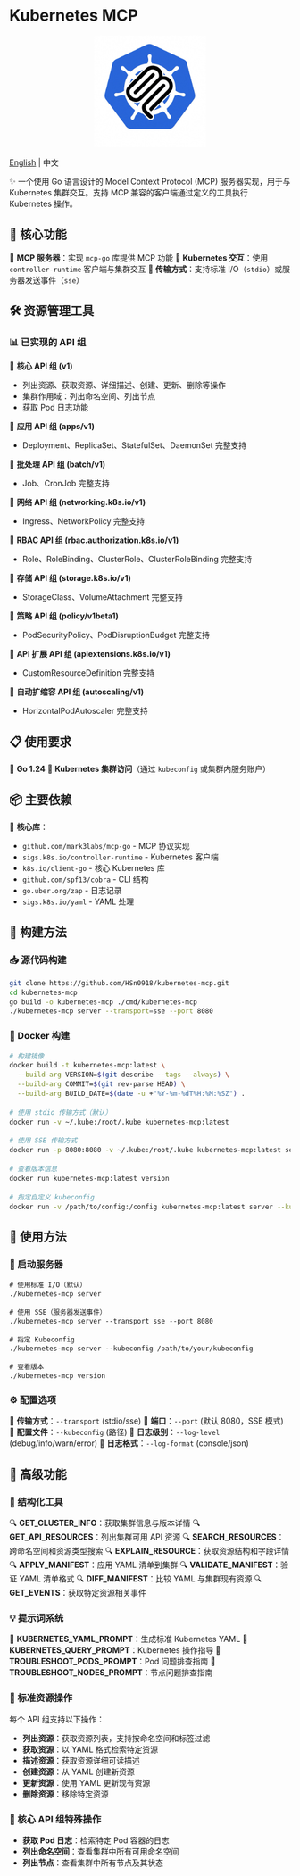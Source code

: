 # Kubernetes MCP

<div align="center">
  <img src="logo.png" alt="Kubernetes MCP Logo" width="200">
</div>

[English](README.md) | 中文

✨ 一个使用 Go 语言设计的 Model Context Protocol (MCP) 服务器实现，用于与 Kubernetes 集群交互。支持 MCP 兼容的客户端通过定义的工具执行 Kubernetes 操作。

## 📌 核心功能

🔹 **MCP 服务器**：实现 `mcp-go` 库提供 MCP 功能
🔹 **Kubernetes 交互**：使用 `controller-runtime` 客户端与集群交互
🔹 **传输方式**：支持标准 I/O（`stdio`）或服务器发送事件（`sse`）

## 🛠️ 资源管理工具

### 📊 已实现的 API 组

🔸 **核心 API 组 (v1)**
- 列出资源、获取资源、详细描述、创建、更新、删除等操作
- 集群作用域：列出命名空间、列出节点
- 获取 Pod 日志功能

🔸 **应用 API 组 (apps/v1)**
- Deployment、ReplicaSet、StatefulSet、DaemonSet 完整支持

🔸 **批处理 API 组 (batch/v1)**
- Job、CronJob 完整支持

🔸 **网络 API 组 (networking.k8s.io/v1)**
- Ingress、NetworkPolicy 完整支持

🔸 **RBAC API 组 (rbac.authorization.k8s.io/v1)**
- Role、RoleBinding、ClusterRole、ClusterRoleBinding 完整支持

🔸 **存储 API 组 (storage.k8s.io/v1)**
- StorageClass、VolumeAttachment 完整支持

🔸 **策略 API 组 (policy/v1beta1)**
- PodSecurityPolicy、PodDisruptionBudget 完整支持

🔸 **API 扩展 API 组 (apiextensions.k8s.io/v1)**
- CustomResourceDefinition 完整支持

🔸 **自动扩缩容 API 组 (autoscaling/v1)**
- HorizontalPodAutoscaler 完整支持

## 📋 使用要求

📌 **Go 1.24**
📌 **Kubernetes 集群访问**（通过 `kubeconfig` 或集群内服务账户）

## 📦 主要依赖

🧩 **核心库**：
- `github.com/mark3labs/mcp-go` - MCP 协议实现
- `sigs.k8s.io/controller-runtime` - Kubernetes 客户端
- `k8s.io/client-go` - 核心 Kubernetes 库
- `github.com/spf13/cobra` - CLI 结构
- `go.uber.org/zap` - 日志记录
- `sigs.k8s.io/yaml` - YAML 处理

## 🔨 构建方法

### 📥 源代码构建

```bash
git clone https://github.com/HSn0918/kubernetes-mcp.git
cd kubernetes-mcp
go build -o kubernetes-mcp ./cmd/kubernetes-mcp
./kubernetes-mcp server --transport=sse --port 8080
```

### 🐳 Docker 构建

```bash
# 构建镜像
docker build -t kubernetes-mcp:latest \
  --build-arg VERSION=$(git describe --tags --always) \
  --build-arg COMMIT=$(git rev-parse HEAD) \
  --build-arg BUILD_DATE=$(date -u +"%Y-%m-%dT%H:%M:%SZ") .

# 使用 stdio 传输方式（默认）
docker run -v ~/.kube:/root/.kube kubernetes-mcp:latest

# 使用 SSE 传输方式
docker run -p 8080:8080 -v ~/.kube:/root/.kube kubernetes-mcp:latest server --transport=sse

# 查看版本信息
docker run kubernetes-mcp:latest version

# 指定自定义 kubeconfig
docker run -v /path/to/config:/config kubernetes-mcp:latest server --kubeconfig=/config
```

## 🚀 使用方法

### 🔄 启动服务器

```shell
# 使用标准 I/O（默认）
./kubernetes-mcp server

# 使用 SSE（服务器发送事件）
./kubernetes-mcp server --transport sse --port 8080

# 指定 Kubeconfig
./kubernetes-mcp server --kubeconfig /path/to/your/kubeconfig

# 查看版本
./kubernetes-mcp version
```

### ⚙️ 配置选项

🔧 **传输方式**：`--transport` (stdio/sse)
🔧 **端口**：`--port` (默认 8080，SSE 模式)
🔧 **配置文件**：`--kubeconfig` (路径)
🔧 **日志级别**：`--log-level` (debug/info/warn/error)
🔧 **日志格式**：`--log-format` (console/json)

## 🧩 高级功能

### 📝 结构化工具

🔍 **GET_CLUSTER_INFO**：获取集群信息与版本详情
🔍 **GET_API_RESOURCES**：列出集群可用 API 资源
🔍 **SEARCH_RESOURCES**：跨命名空间和资源类型搜索
🔍 **EXPLAIN_RESOURCE**：获取资源结构和字段详情
🔍 **APPLY_MANIFEST**：应用 YAML 清单到集群
🔍 **VALIDATE_MANIFEST**：验证 YAML 清单格式
🔍 **DIFF_MANIFEST**：比较 YAML 与集群现有资源
🔍 **GET_EVENTS**：获取特定资源相关事件

### 💡 提示词系统

🔖 **KUBERNETES_YAML_PROMPT**：生成标准 Kubernetes YAML
🔖 **KUBERNETES_QUERY_PROMPT**：Kubernetes 操作指导
🔖 **TROUBLESHOOT_PODS_PROMPT**：Pod 问题排查指南
🔖 **TROUBLESHOOT_NODES_PROMPT**：节点问题排查指南

### 🔄 标准资源操作

每个 API 组支持以下操作：
- **列出资源**：获取资源列表，支持按命名空间和标签过滤
- **获取资源**：以 YAML 格式检索特定资源
- **描述资源**：获取资源详细可读描述
- **创建资源**：从 YAML 创建新资源
- **更新资源**：使用 YAML 更新现有资源
- **删除资源**：移除特定资源

### 🌟 核心 API 组特殊操作

- **获取 Pod 日志**：检索特定 Pod 容器的日志
- **列出命名空间**：查看集群中所有可用命名空间
- **列出节点**：查看集群中所有节点及其状态
